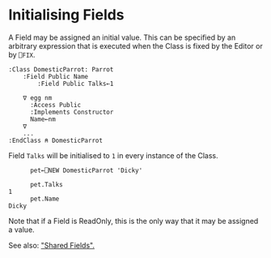 # Initialising Fields

A Field may be assigned an initial value. This can be specified by an arbitrary expression that is executed when the Class is fixed by the Editor or by `⎕FIX`.

```apl
:Class DomesticParrot: Parrot
    :Field Public Name
        :Field Public Talks←1
 
    ∇ egg nm
      :Access Public
      :Implements Constructor
      Name←nm
    ∇
    ...
:EndClass ⍝ DomesticParrot
```

Field `Talks` will be initialised to `1` in every instance of the Class.
```apl
      pet←⎕NEW DomesticParrot 'Dicky'
 
      pet.Talks
1
      pet.Name
Dicky
```

Note that if a Field is ReadOnly, this is the only way that it may be assigned a value.

See also: ["Shared Fields".](shared-fields.md)

